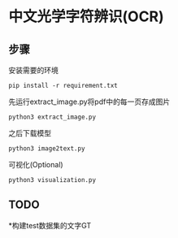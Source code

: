 # 中文光学字符辨识(OCR)

## 步骤
安装需要的环境
```shell
pip install -r requirement.txt
```
先运行extract_image.py将pdf中的每一页存成图片
```shell
python3 extract_image.py
```
之后下载模型
```shell
python3 image2text.py
```
可视化(Optional)
```shell
python3 visualization.py
```

## TODO
*构建test数据集的文字GT
